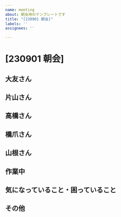 ```yaml
---
name: meeting
about: 朝会用のテンプレートです
title: "[230901 朝会]"
labels: ''
assignees: ''

---
```


# [230901 朝会]

## 大友さん

## 片山さん

## 高橋さん

## 橋爪さん

## 山根さん

## 作業中

## 気になっていること・困っていること

## その他
